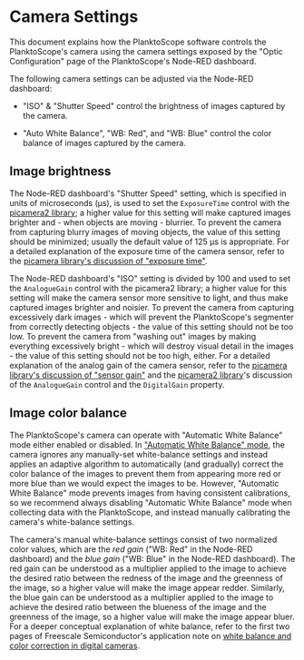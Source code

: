# Camera Settings

This document explains how the PlanktoScope software controls the PlanktoScope's camera using the camera settings exposed by the "Optic Configuration" page of the PlanktoScope's Node-RED dashboard.

The following camera settings can be adjusted via the Node-RED dashboard:

- "ISO" & "Shutter Speed" control the brightness of images captured by the camera.

- "Auto White Balance", "WB: Red", and "WB: Blue" control the color balance of images captured by the camera.

## Image brightness

The Node-RED dashboard's "Shutter Speed" setting, which is specified in units of microseconds (μs), is used to set the `ExposureTime` control with the [picamera2 library](https://datasheets.raspberrypi.com/camera/picamera2-manual.pdf#page=76&zoom=100,153,0); a higher value for this setting will make captured images brighter and - when objects are moving - blurrier. To prevent the camera from capturing blurry images of moving objects, the value of this setting should be minimized; usually the default value of 125 μs is appropriate. For a detailed explanation of the exposure time of the camera sensor, refer to the [picamera library's discussion of "exposure time"](https://picamera.readthedocs.io/en/release-1.13/fov.html#exposure-time).

The Node-RED dashboard's "ISO" setting is divided by 100 and used to set the `AnalogueGain` control with the picamera2 library; a higher value for this setting will make the camera sensor more sensitive to light, and thus make captured images brighter and noisier. To prevent the camera from capturing excessively dark images - which will prevent the PlanktoScope's segmenter from correctly detecting objects - the value of this setting should not be too low. To prevent the camera from "washing out" images by making everything excessively bright - which will destroy visual detail in the images - the value of this setting should not be too high, either. For a detailed explanation of the analog gain of the camera sensor, refer to the [picamera library's discussion of "sensor gain"](https://picamera.readthedocs.io/en/release-1.13/fov.html#sensor-gain) and the [picamera2 library](https://datasheets.raspberrypi.com/camera/picamera2-manual.pdf#page=76&zoom=100,153,0)'s discussion of the `AnalogueGain` control and the `DigitalGain` property.

## Image color balance

The PlanktoScope's camera can operate with "Automatic White Balance" mode either enabled or disabled. In ["Automatic White Balance" mode](https://datasheets.raspberrypi.com/camera/raspberry-pi-camera-guide.pdf#page=31&zoom=100,96,501), the camera ignores any manually-set white-balance settings and instead applies an adaptive algorithm to automatically (and gradually) correct the color balance of the images to prevent them from appearing more red or more blue than we would expect the images to be. However, "Automatic White Balance" mode prevents images from having consistent calibrations, so we recommend always disabling "Automatic White Balance" mode when collecting data with the PlanktoScope, and instead manually calibrating the camera's white-balance settings.

The camera's manual white-balance settings consist of two normalized color values, which are the *red gain* ("WB: Red" in the Node-RED dashboard) and the *blue gain* ("WB: Blue" in the Node-RED dashboard). The red gain can be understood as a multiplier applied to the image to achieve the desired ratio between the redness of the image and the greenness of the image, so a higher value will make the image appear redder. Similarly, the blue gain can be understood as a multiplier applied to the image to achieve the desired ratio between the blueness of the image and the greenness of the image, so a higher value will make the image appear bluer. For a deeper conceptual explanation of white balance, refer to the first two pages of Freescale Semiconductor's application note on [white balance and color correction in digital cameras](https://www.nxp.com/docs/en/application-note/AN1904.pdf).
